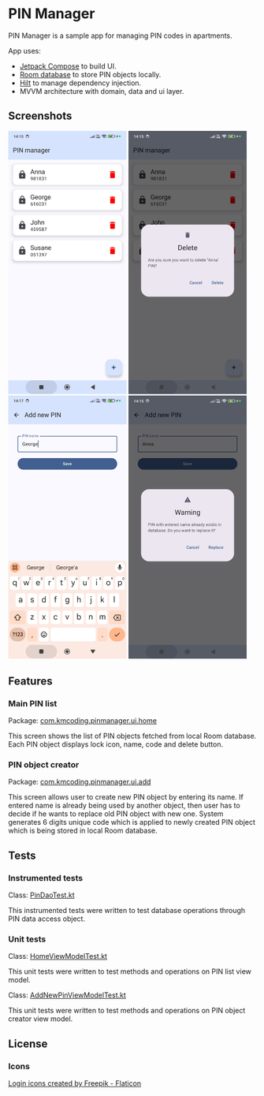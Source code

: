 # PIN Manager

PIN Manager is a sample app for managing PIN codes in apartments.

App uses:
* [Jetpack Compose](https://developer.android.com/compose) to build UI.
* [Room database](https://developer.android.com/training/data-storage/room) to store PIN objects locally.
* [Hilt](https://developer.android.com/training/dependency-injection/hilt-android) to manage dependency injection.
* MVVM architecture with domain, data and ui layer.

## Screenshots
<p>
  <img src="https://github.com/kubamyka/pin-manager/blob/master/screenshots/pinList.jpg" width="240" title="PIN list">
  <img src="https://github.com/kubamyka/pin-manager/blob/master/screenshots/deletePin.jpg" width="240" title="Delete PIN">
  <img src="https://github.com/kubamyka/pin-manager/blob/master/screenshots/addPin.jpg" width="240" title="Add PIN">
  <img src="https://github.com/kubamyka/pin-manager/blob/master/screenshots/replacePin.jpg" width="240" title="Replace PIN">
</p>

## Features

### Main PIN list
Package: [com.kmcoding.pinmanager.ui.home](https://github.com/kubamyka/pin-manager/tree/master/app/src/main/java/com/kmcoding/pinmanager/ui/home)

This screen shows the list of PIN objects fetched from local Room database. Each PIN object displays lock icon, name, code and delete button.

### PIN object creator
Package: [com.kmcoding.pinmanager.ui.add](https://github.com/kubamyka/pin-manager/tree/master/app/src/main/java/com/kmcoding/pinmanager/ui/add)

This screen allows user to create new PIN object by entering its name. If entered name is already being used by another object, then user has to decide if he wants to replace old PIN object with new one. System generates 6 digits unique code which is applied to newly created PIN object which is being stored in local Room database.

## Tests

### Instrumented tests
Class: [PinDaoTest.kt](https://github.com/kubamyka/pin-manager/blob/master/app/src/androidTest/java/com/kmcoding/pinmanager/PinDaoTest.kt)

This instrumented tests were written to test database operations through PIN data access object.

### Unit tests
Class: [HomeViewModelTest.kt](https://github.com/kubamyka/pin-manager/blob/master/app/src/test/java/com/kmcoding/pinmanager/HomeViewModelTest.kt)

This unit tests were written to test methods and operations on PIN list view model.

Class: [AddNewPinViewModelTest.kt](https://github.com/kubamyka/pin-manager/blob/master/app/src/test/java/com/kmcoding/pinmanager/AddNewPinViewModelTest.kt)

This unit tests were written to test methods and operations on PIN object creator view model.

## License
### Icons
<a href="https://www.flaticon.com/free-icons/login" title="login icons">Login icons created by Freepik - Flaticon</a>

